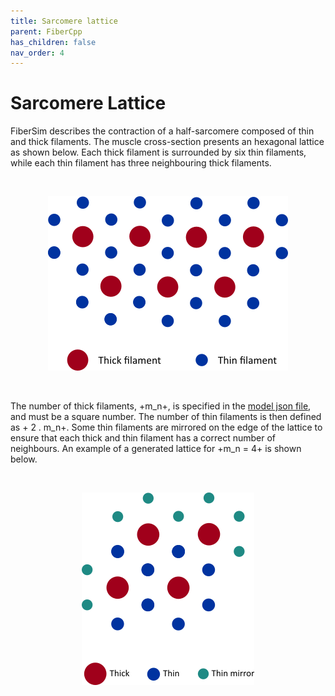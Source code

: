 ```yaml
---
title: Sarcomere lattice
parent: FiberCpp
has_children: false
nav_order: 4
---
```


# Sarcomere Lattice

FiberSim describes the contraction of a half-sarcomere composed of thin and thick filaments. The muscle cross-section presents an hexagonal lattice as shown below. Each thick filament is surrounded by six thin filaments, while each thin filament has three neighbouring thick filaments. 

<br>

<p align="center">
  <img alt="sarc_lattice" src="sarc_lattice.png">
</p>

<br>

The number of thick filaments, +m_n+, is specified in the [model json file](http://campbell-muscle-lab.github.io/FiberSim/pages/structures/model/model.html), and must be a square number. The number of thin filaments is then defined as + 2 . m_n+. Some thin filaments are mirrored on the edge of the lattice to ensure that each thick and thin filament has a correct number of neighbours. An example of a generated lattice for +m_n = 4+ is shown below. 

<br>

<p align="center">
  <img alt="hex_lattice" src="hex_lattice.png">
</p>







